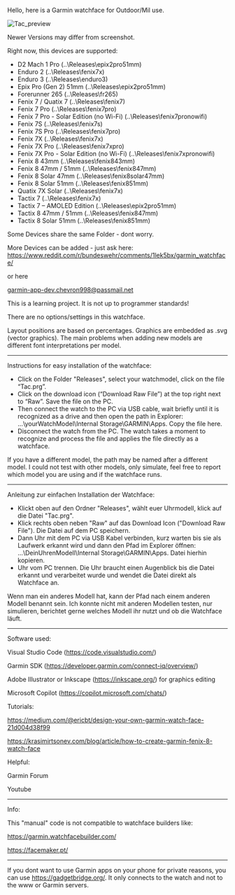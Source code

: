 Hello, here is a Garmin watchface for Outdoor/Mil use.

![Tac_preview](https://github.com/user-attachments/assets/27d953a2-85c1-4aee-87ba-af0ec6cae8e4)

Newer Versions may differ from screenshot.

Right now, this devices are supported: 

- D2 Mach 1 Pro (..\Releases\epix2pro51mm)
- Enduro 2 (..\Releases\fenix7x)
- Enduro 3 (..\Releases\enduro3)
- Epix Pro (Gen 2) 51mm (..\Releases\epix2pro51mm)
- Forerunner 265 (..\Releases\fr265)
- Fenix 7 / Quatix 7 (..\Releases\fenix7)
- Fenix 7 Pro (..\Releases\fenix7pro)
- Fenix 7 Pro - Solar Edition (no Wi-Fi) (..\Releases\fenix7pronowifi)
- Fenix 7S (..\Releases\fenix7s)
- Fenix 7S Pro (..\Releases\fenix7pro)
- Fenix 7X (..\Releases\fenix7x)
- Fenix 7X Pro (..\Releases\fenix7xpro)
- Fenix 7X Pro - Solar Edition (no Wi-Fi) (..\Releases\fenix7xpronowifi)
- Fenix 8 43mm (..\Releases\fenix843mm)
- Fenix 8 47mm / 51mm (..\Releases\fenix847mm)
- Fenix 8 Solar 47mm (..\Releases\fenix8solar47mm)
- Fenix 8 Solar 51mm (..\Releases\fenix851mm)
- Quatix 7X Solar (..\Releases\fenix7x)
- Tactix 7 (..\Releases\fenix7x)
- Tactix 7 – AMOLED Edition (..\Releases\epix2pro51mm)
- Tactix 8 47mm / 51mm (..\Releases\fenix847mm)
- Tactix 8 Solar 51mm (..\Releases\fenix851mm)

Some Devices share the same Folder - dont worry.

More Devices can be added - just ask here:
https://www.reddit.com/r/bundeswehr/comments/1lek5bx/garmin_watchface/

or here

garmin-app-dev.chevron998@passmail.net

This is a learning project. It is not up to programmer standards!

There are no options/settings in this watchface.

Layout positions are based on percentages. Graphics are embedded as .svg (vector graphics). 
The main problems when adding new models are different font interpretations per model.

--------------------------------

Instructions for easy installation of the watchface:

- Click on the Folder "Releases", select your watchmodel, click on the file “Tac.prg”.
- Click on the download icon (“Download Raw File”) at the top right next to “Raw”. Save the file on the PC.
- Then connect the watch to the PC via USB cable, wait briefly until it is recognized as a drive and then open the path in Explorer: ...\yourWatchModel\Internal Storage\GARMIN\Apps. Copy the file here.
- Disconnect the watch from the PC. The watch takes a moment to recognize and process the file and applies the file directly as a watchface.

If you have a different model, the path may be named after a different model. I could not test with other models, only simulate, feel free to report which model you are using and if the watchface runs.

--------------------------------

Anleitung zur einfachen Installation der Watchface:

- Klickt oben auf den Ordner "Releases", wählt euer Uhrmodell, klick auf die Datei "Tac.prg".
- Klick rechts oben neben "Raw" auf das Download Icon ("Download Raw File"). Die Datei auf dem PC speichern. 
- Dann Uhr mit dem PC via USB Kabel verbinden, kurz warten bis sie als Laufwerk erkannt wird und dann den Pfad im Explorer öffnen: ...\DeinUhrenModell\Internal Storage\GARMIN\Apps. Datei hierhin kopieren. 
- Uhr vom PC trennen. Die Uhr braucht einen Augenblick bis die Datei erkannt und verarbeitet wurde und wendet die Datei direkt als Watchface an.

Wenn man ein anderes Modell hat, kann der Pfad nach einem anderen Modell benannt sein. Ich konnte nicht mit anderen Modellen testen, nur simulieren, berichtet gerne welches Modell ihr nutzt und ob die Watchface läuft.

--------------------------------

Software used:

Visual Studio Code (https://code.visualstudio.com/)

Garmin SDK (https://developer.garmin.com/connect-iq/overview/)

Adobe Illustrator or Inkscape (https://inkscape.org/) for graphics editing

Microsoft Copilot (https://copilot.microsoft.com/chats/)


Tutorials:

https://medium.com/@ericbt/design-your-own-garmin-watch-face-21d004d38f99

https://krasimirtsonev.com/blog/article/how-to-create-garmin-fenix-8-watch-face


Helpful:

Garmin Forum

Youtube

--------------------------------

Info:

This "manual" code is not compatible to watchface builders like:

https://garmin.watchfacebuilder.com/

https://facemaker.pt/

--------------------------------

If you dont want to use Garmin apps on your phone for private reasons, you can use https://gadgetbridge.org/. It only connects to the watch and not to the www or Garmin servers.

